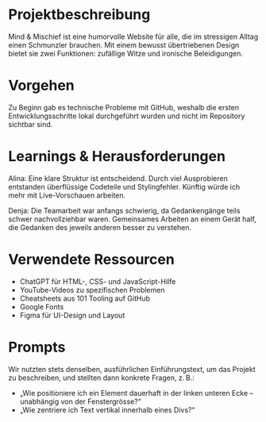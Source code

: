 # Projektbeschreibung
Mind & Mischief ist eine humorvolle Website für alle, die im stressigen Alltag einen Schmunzler brauchen. Mit einem bewusst übertriebenen Design bietet sie zwei Funktionen: zufällige Witze und ironische Beleidigungen.

# Vorgehen
Zu Beginn gab es technische Probleme mit GitHub, weshalb die ersten Entwicklungsschritte lokal durchgeführt wurden und nicht im Repository sichtbar sind.

# Learnings & Herausforderungen
Alina: Eine klare Struktur ist entscheidend. Durch viel Ausprobieren entstanden überflüssige Codeteile und Stylingfehler. Künftig würde ich mehr mit Live-Vorschauen arbeiten.

Denja: Die Teamarbeit war anfangs schwierig, da Gedankengänge teils schwer nachvollziehbar waren. Gemeinsames Arbeiten an einem Gerät half, die Gedanken des jeweils anderen besser zu verstehen.

# Verwendete Ressourcen
- ChatGPT für HTML-, CSS- und JavaScript-Hilfe
- YouTube-Videos zu spezifischen Problemen
- Cheatsheets aus 101 Tooling auf GitHub
- Google Fonts
- Figma für UI-Design und Layout

# Prompts
Wir nutzten stets denselben, ausführlichen Einführungstext, um das Projekt zu beschreiben, und stellten dann konkrete Fragen, z. B.:
- „Wie positioniere ich ein Element dauerhaft in der linken unteren Ecke – unabhängig von der Fenstergrösse?“
- „Wie zentriere ich Text vertikal innerhalb eines Divs?“